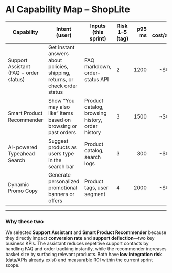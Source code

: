 # AI Capability Map – ShopLite

| Capability | Intent (user) | Inputs (this sprint) | Risk 1–5 (tag) | p95 ms | Est. cost/action | Fallback | Selected |
|---|---|---|---|---:|---:|---|:---:|
| Support Assistant (FAQ + order status) | Get instant answers about policies, shipping, returns, or check order status | FAQ markdown, order-status API | 2 | 1200 | ~$0.002 | Default FAQ page | ✅ |
| Smart Product Recommender | Show “You may also like” items based on browsing or past orders | Product catalog, browsing history, order history | 3 | 1500 | ~$0.003 | Default “Popular Products” list | ✅ |
| AI-powered Typeahead Search | Suggest products as users type in the search bar | Product catalog, search logs | 3 | 300 | ~$0.001 | ElasticSearch autocomplete | |
| Dynamic Promo Copy | Generate personalized promotional banners or offers | Product tags, user segment | 4 | 2000 | ~$0.004 | Static promo banners | |

---

### Why these two
We selected **Support Assistant** and **Smart Product Recommender** because they directly impact **conversion rate** and **support deflection**—two key business KPIs. The assistant reduces repetitive support contacts by handling FAQ and order tracking instantly, while the recommender increases basket size by surfacing relevant products. Both have **low integration risk** (data/APIs already exist) and measurable ROI within the current sprint scope.
